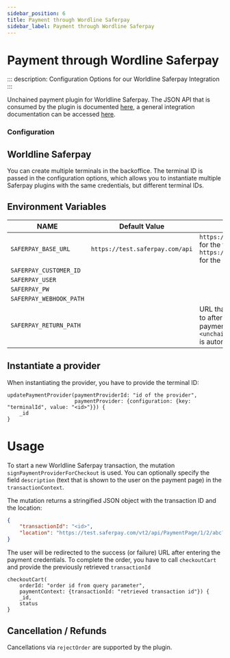 ```yaml
---
sidebar_position: 6
title: Payment through Wordline Saferpay
sidebar_label: Payment through Wordline Saferpay
---
```

# Payment through Wordline Saferpay

:::
description: Configuration Options for our Worldline Saferpay Integration
:::

Unchained payment plugin for Worldline Saferpay. The JSON API that is consumed by the plugin is documented [here](https://saferpay.github.io/jsonapi/), a general integration documentation can be accessed [here](https://docs.saferpay.com/home/integration-guide/introduction).

### Configuration

## Worldline Saferpay

You can create multiple terminals in the backoffice. The terminal ID is passed in the configuration options, which allows you to instantiate multiple Saferpay plugins with the same credentials, but different terminal IDs.

## Environment Variables


| NAME                      | Default Value                          | Description                             |
| ------------------------- | -------------------------------------- | --------------------------------------- |
| `SAFERPAY_BASE_URL`      | `https://test.saferpay.com/api`        | `https://test.saferpay.com/api` for the test system, `https://www.saferpay.com/api` for the production system |
| `SAFERPAY_CUSTOMER_ID`   |                                        |                                         |
| `SAFERPAY_USER`            |                                        |
| `SAFERPAY_PW`            |                                        |
| `SAFERPAY_WEBHOOK_PATH`            |                                        |
| `SAFERPAY_RETURN_PATH`    |                                        | URL that the user is forwarded to after a successful/failed payment. `?order_id=<unchained id of the order>` is automatically added |


## Instantiate a provider

When instantiating the provider, you have to provide the terminal ID:
```/*graphql*/
updatePaymentProvider(paymentProviderId: "id of the provider", 
                      paymentProvider: {configuration: {key: "terminalId", value: "<id>"}}) {
    _id
}
```

# Usage

To start a new Worldline Saferpay transaction, the mutation `signPaymentProviderForCheckout` is used. You can optionally specify the field `description` (text that is shown to the user on the payment page) in the `transactionContext`.

The mutation returns a stringified JSON object with the transaction ID and the location:
```json
{
    "transactionId": "<id>",
    "location": "https://test.saferpay.com/vt2/api/PaymentPage/1/2/abc?transactionId=UNCHAINED_TRX_ID"
}
```
The user will be redirected to the success (or failure) URL after entering the payment credentials. To complete the order, you have to call `checkoutCart` and provide the previously retrieved `transactionId`

```/*graphql*/
checkoutCart(
    orderId: "order id from query parameter",
    paymentContext: {transactionId: "retrieved transaction id"}) { 
    _id, 
    status
}
```

## Cancellation / Refunds

Cancellations via `rejectOrder` are supported by the plugin.